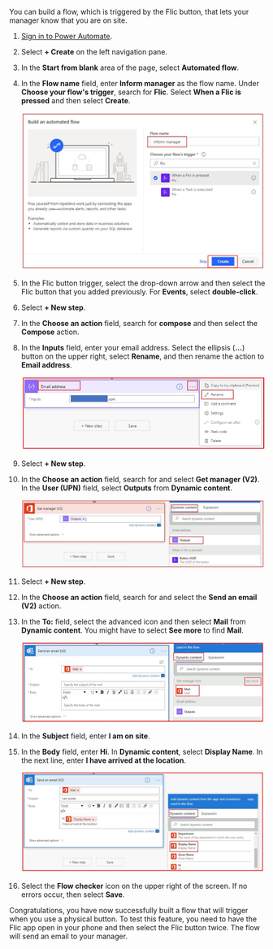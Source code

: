 You can build a flow, which is triggered by the Flic button, that lets your manager
know that you are on site.

1.  [Sign in to Power Automate](https://flow.microsoft.com/?azure-portal=true).

1.  Select **+ Create** on the left navigation pane.

1.  In the **Start from blank** area of the page, select **Automated flow**.

1.  In the **Flow name** field, enter **Inform manager** as the flow name. Under **Choose your flow's trigger**, search for **Flic**. Select **When a Flic is pressed** and then select **Create**.

	![inform manager flow name](../media/inform-manager-flow-name.jpg)

1.  In the Flic button trigger, select the drop-down arrow and then select the Flic button that you added previously. For **Events**, select **double-click**.

1.  Select **+ New step**.

1.  In the **Choose an action** field, search for **compose** and then select the **Compose** action.

1.  In the **Inputs** field, enter your email address. Select the ellipsis (**...**) button on the upper right, select **Rename**, and then rename the action to **Email address**.

    ![add email compose](../media/add-email-compose.jpg)

1.  Select **+ New step**.

1. In the **Choose an action** field, search for and select **Get manager (V2)**. In the **User (UPN)** field, select **Outputs** from **Dynamic content**.

    ![Get manager](../media/get-manager.jpg)

1. Select **+ New step**.

1. In the **Choose an action** field, search for and select the **Send an email (V2)** action.

1. In the **To:** field, select the advanced icon and then select **Mail** from **Dynamic content**. You might have to select **See more** to find **Mail**.

    ![See more](../media/see-more.jpg)

1. In the **Subject** field, enter **I am on site**.

1. In the **Body** field, enter **Hi**. In **Dynamic content**, select **Display Name**. In the next line, enter **I have arrived at the location**.

    ![send email](../media/send-email.jpg)

16. Select the **Flow checker** icon on the upper right of the screen. If no errors occur, then select **Save**. 

Congratulations, you have now successfully built a flow that will trigger 
when you use a physical button. To test this feature, you need to have the Flic app open in your 
phone and then select the Flic button twice. The flow will send an email to 
your manager.
